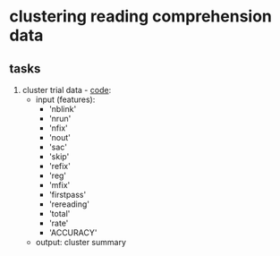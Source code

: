 # clustering reading comprehension data

## tasks
1. cluster trial data - [code](../../clustering_trial_meco.py):  
    - input (features):
        - 'nblink'
        - 'nrun'
        - 'nfix'
        - 'nout' 
        - 'sac'
        - 'skip' 
        - 'refix'
        - 'reg'
        - 'mfix' 
        - 'firstpass'
        - 'rereading'
        - 'total' 
        - 'rate'
        - 'ACCURACY'
    - output: cluster summary 